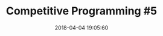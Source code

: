 ---
layout: post
real: yes
title: "Competitive Programming #5"
date: 2018-04-04 19:05:60
image: '/assets/img/'
description:
tags:
categories: competitive201801 final
twitter_text:
---